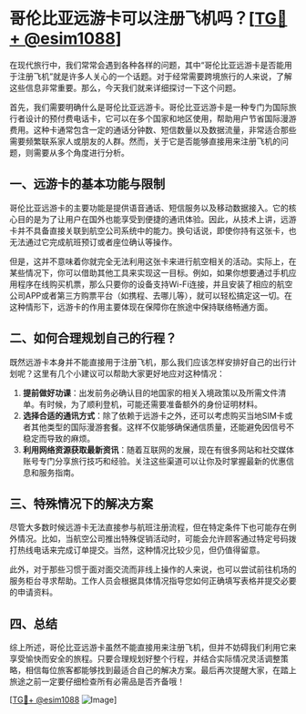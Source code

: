 # 哥伦比亚远游卡可以注册飞机吗？[[TG💪+ @esim1088](https://t.me/s/esim1088)]

在现代旅行中，我们常常会遇到各种各样的问题，其中“哥伦比亚远游卡是否能用于注册飞机”就是许多人关心的一个话题。对于经常需要跨境旅行的人来说，了解这些信息非常重要。那么，今天我们就来详细探讨一下这个问题。

首先，我们需要明确什么是哥伦比亚远游卡。哥伦比亚远游卡是一种专门为国际旅行者设计的预付费电话卡，它可以在多个国家和地区使用，帮助用户节省国际漫游费用。这种卡通常包含一定的通话分钟数、短信数量以及数据流量，非常适合那些需要频繁联系家人或朋友的人群。然而，关于它是否能够直接用来注册飞机的问题，则需要从多个角度进行分析。

## 一、远游卡的基本功能与限制

哥伦比亚远游卡的主要功能是提供语音通话、短信服务以及移动数据接入。它的核心目的是为了让用户在国外也能享受到便捷的通讯体验。因此，从技术上讲，远游卡并不具备直接关联到航空公司系统中的能力。换句话说，即使你持有这张卡，也无法通过它完成航班预订或者座位确认等操作。

但是，这并不意味着你就完全无法利用这张卡来进行航空相关的活动。实际上，在某些情况下，你可以借助其他工具来实现这一目标。例如，如果你想要通过手机应用程序在线购买机票，那么只要你的设备支持Wi-Fi连接，并且安装了相应的航空公司APP或者第三方购票平台（如携程、去哪儿等），就可以轻松搞定这一切。在这种情形下，远游卡的作用主要体现在保障你在旅途中保持联络畅通方面。

## 二、如何合理规划自己的行程？

既然远游卡本身并不能直接用于注册飞机，那么我们应该怎样安排好自己的出行计划呢？这里有几个小建议可以帮助大家更好地应对这种情况：

1. **提前做好功课**：出发前务必确认目的地国家的相关入境政策以及所需文件清单。有时候，为了顺利登机，可能还需要准备额外的身份证明材料。
2. **选择合适的通讯方式**：除了依赖于远游卡之外，还可以考虑购买当地SIM卡或者其他类型的国际漫游套餐。这样不仅能够确保通信质量，还能避免因信号不稳定而导致的麻烦。
3. **利用网络资源获取最新资讯**：随着互联网的发展，现在有很多网站和社交媒体账号专门分享旅行技巧和经验。关注这些渠道可以让你及时掌握最新的优惠信息和服务指南。

## 三、特殊情况下的解决方案

尽管大多数时候远游卡无法直接参与航班注册流程，但在特定条件下也可能存在例外情况。比如，当航空公司推出特殊促销活动时，可能会允许顾客通过特定号码拨打热线电话来完成订单提交。当然，这种情况比较少见，但仍值得留意。

此外，对于那些习惯于面对面交流而非线上操作的人来说，也可以尝试前往机场的服务柜台寻求帮助。工作人员会根据具体情况指导您如何正确填写表格并提交必要的申请资料。

## 四、总结

综上所述，哥伦比亚远游卡虽然不能直接用来注册飞机，但并不妨碍我们利用它来享受愉快而安全的旅程。只要合理规划好整个行程，并结合实际情况灵活调整策略，相信每位旅客都能够找到最适合自己的解决方案。最后再次提醒大家，在踏上旅途之前一定要仔细检查所有必需品是否齐备哦！

[[TG💪+ @esim1088](https://t.me/s/esim1088) ![Image](https://i.postimg.cc/4NQfJmqS/Snipaste-2025-05-13-00-14-12.png)]